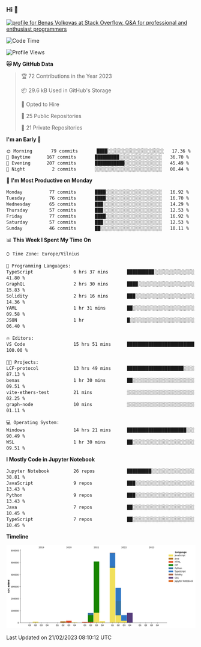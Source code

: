 ### Hi 👋
<a href="https://stackoverflow.com/users/14954249/benas-volkovas"><img src="https://stackoverflow.com/users/flair/14954249.png?theme=dark" width="208" height="58" alt="profile for Benas Volkovas at Stack Overflow, Q&amp;A for professional and enthusiast programmers" title="profile for Benas Volkovas at Stack Overflow, Q&amp;A for professional and enthusiast programmers"></a>

<!--START_SECTION:waka-->
![Code Time](http://img.shields.io/badge/Code%20Time-1%2C280%20hrs%2038%20mins-blue)

![Profile Views](http://img.shields.io/badge/Profile%20Views-5-blue)

**🐱 My GitHub Data** 

> 🏆 72 Contributions in the Year 2023
 > 
> 📦 29.6 kB Used in GitHub's Storage 
 > 
> 💼 Opted to Hire
 > 
> 📜 25 Public Repositories 
 > 
> 🔑 21 Private Repositories  
 > 
**I'm an Early 🐤** 

```text
🌞 Morning       79 commits       ████░░░░░░░░░░░░░░░░░░░░░   17.36 % 
🌆 Daytime      167 commits       █████████░░░░░░░░░░░░░░░░   36.70 % 
🌃 Evening      207 commits       ███████████░░░░░░░░░░░░░░   45.49 % 
🌙 Night          2 commits       ░░░░░░░░░░░░░░░░░░░░░░░░░   00.44 % 

```
📅 **I'm Most Productive on Monday** 

```text
Monday          77 commits       ████░░░░░░░░░░░░░░░░░░░░░   16.92 % 
Tuesday         76 commits       ████░░░░░░░░░░░░░░░░░░░░░   16.70 % 
Wednesday       65 commits       ███░░░░░░░░░░░░░░░░░░░░░░   14.29 % 
Thursday        57 commits       ███░░░░░░░░░░░░░░░░░░░░░░   12.53 % 
Friday          77 commits       ████░░░░░░░░░░░░░░░░░░░░░   16.92 % 
Saturday        57 commits       ███░░░░░░░░░░░░░░░░░░░░░░   12.53 % 
Sunday          46 commits       ██░░░░░░░░░░░░░░░░░░░░░░░   10.11 % 

```


📊 **This Week I Spent My Time On** 

```text
⌚︎ Time Zone: Europe/Vilnius

💬 Programming Languages: 
TypeScript               6 hrs 37 mins       ██████████░░░░░░░░░░░░░░░   41.80 % 
GraphQL                  2 hrs 30 mins       ████░░░░░░░░░░░░░░░░░░░░░   15.83 % 
Solidity                 2 hrs 16 mins       ███░░░░░░░░░░░░░░░░░░░░░░   14.36 % 
YAML                     1 hr 31 mins        ██░░░░░░░░░░░░░░░░░░░░░░░   09.58 % 
JSON                     1 hr                █░░░░░░░░░░░░░░░░░░░░░░░░   06.40 % 

🔥 Editors: 
VS Code                  15 hrs 51 mins      █████████████████████████   100.00 % 

🐱‍💻 Projects: 
LCF-protocol             13 hrs 49 mins      █████████████████████░░░░   87.13 % 
benas                    1 hr 30 mins        ██░░░░░░░░░░░░░░░░░░░░░░░   09.51 % 
vite-ethers-test         21 mins             ░░░░░░░░░░░░░░░░░░░░░░░░░   02.25 % 
graph-node               10 mins             ░░░░░░░░░░░░░░░░░░░░░░░░░   01.11 % 

💻 Operating System: 
Windows                  14 hrs 21 mins      ██████████████████████░░░   90.49 % 
WSL                      1 hr 30 mins        ██░░░░░░░░░░░░░░░░░░░░░░░   09.51 % 

```

**I Mostly Code in Jupyter Notebook** 

```text
Jupyter Notebook         26 repos            █████████░░░░░░░░░░░░░░░░   38.81 % 
JavaScript               9 repos             ███░░░░░░░░░░░░░░░░░░░░░░   13.43 % 
Python                   9 repos             ███░░░░░░░░░░░░░░░░░░░░░░   13.43 % 
Java                     7 repos             ██░░░░░░░░░░░░░░░░░░░░░░░   10.45 % 
TypeScript               7 repos             ██░░░░░░░░░░░░░░░░░░░░░░░   10.45 % 

```


**Timeline**

![Chart not found](https://raw.githubusercontent.com/BenasVolkovas/BenasVolkovas/main/charts/bar_graph.png) 


 Last Updated on 21/02/2023 08:10:12 UTC
<!--END_SECTION:waka-->
